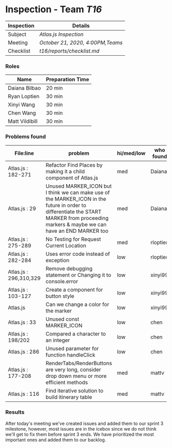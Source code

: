 # Inspection - Team *T16* 
 
| Inspection | Details |
| ----- | ----- |
| Subject | *Atlas.js Inspection* |
| Meeting | *October 21, 2020, 4:00PM,Teams* |
| Checklist | *t16/reports/checklist.md* |

### Roles

| Name | Preparation Time |
| ----- | ----- |
| Daiana Bilbao | 20 min |
| Ryan Loptien | 30 min |
| Xinyi Wang | 30 min |
| Chen Wang | 30 min |
| Matt Vildibill | 30 min |

### Problems found

| File:line | problem | hi/med/low | who found | github#  |
| ----- | ----- |----- | ----- | ----- |
| Atlas.js : 182-271 | Refactor Find Places by making it a child component of Atlas.js | med | Daiana | --- |
| Atlas.js : 29 | Unused MARKER_ICON but I think we can make use of the MARKER_ICON in the future in order to differentiate the START MARKER from proceeding markers & maybe we can have an END MARKER too | med | Daiana | --- |
| Atlas.js : 275-289 | No Testing for Request Current Location | med | rloptien | #379 |
| Atlas.js : 282-284 | Uses error code instead of exception | low | rloptien | #380 |
| Atlas.js : 296,310,329 | Remove debugging statement or Changing it to console.error | low | xinyi99 | --- |
| Atlas.js : 103-127 | Create a component for button style | low | xinyi99 | --- |
| Atlas.js | Can we change a color for the marker | low | xinyi99 | --- |
| Atlas.js : 33 | Unused const MARKER_ICON | low | chen | --- |
| Atlas.js : 198/202 | Compared a character to an integer | low | chen | #385 |
| Atlas.js : 286 | Unused parameter for function handleClick | low | chen | #386 |
| Atlas.js : 177-208 | RenderTabs/RenderButtons are very long, consider drop down menu or more efficient methods | med | mattv | --- |
| Atlas.js : 116 | Find iterative solution to build itinerary table | med | mattv | --- |

### Results

After today's meeting we've created issues and added them to our sprint 3 milestone, however, most issues are in the icebox since we do not think we'll get to fix them before sprint 3 ends. We have prioritized the most important ones and added them to our backlog. 
